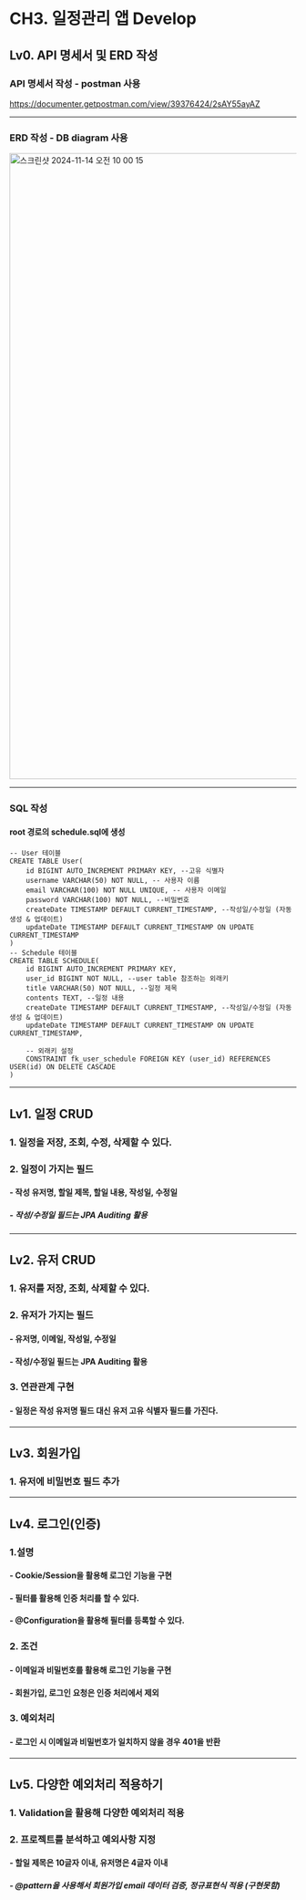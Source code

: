 # CH3. 일정관리 앱 Develop

## Lv0. API 명세서 및 ERD 작성
### API 명세서 작성 - postman 사용
https://documenter.getpostman.com/view/39376424/2sAY55ayAZ

----
### ERD 작성 - DB diagram 사용
<img width="1098" alt="스크린샷 2024-11-14 오전 10 00 15" src="https://github.com/user-attachments/assets/cdbe71ab-2a2f-4535-8bf0-c1c28636da20">

----
### SQL 작성
#### root 경로의 schedule.sql에 생성
```
-- User 테이블
CREATE TABLE User(
    id BIGINT AUTO_INCREMENT PRIMARY KEY, --고유 식별자
    username VARCHAR(50) NOT NULL, -- 사용자 이름
    email VARCHAR(100) NOT NULL UNIQUE, -- 사용자 이메일
    password VARCHAR(100) NOT NULL, --비밀번호
    createDate TIMESTAMP DEFAULT CURRENT_TIMESTAMP, --작성일/수정일 (자동 생성 & 업데이트)
    updateDate TIMESTAMP DEFAULT CURRENT_TIMESTAMP ON UPDATE CURRENT_TIMESTAMP
)
-- Schedule 테이블
CREATE TABLE SCHEDULE(
    id BIGINT AUTO_INCREMENT PRIMARY KEY,
    user_id BIGINT NOT NULL, --user table 참조하는 외래키
    title VARCHAR(50) NOT NULL, --일정 제목
    contents TEXT, --일정 내용
    createDate TIMESTAMP DEFAULT CURRENT_TIMESTAMP, --작성일/수정일 (자동 생성 & 업데이트)
    updateDate TIMESTAMP DEFAULT CURRENT_TIMESTAMP ON UPDATE CURRENT_TIMESTAMP,

    -- 외래키 설정
    CONSTRAINT fk_user_schedule FOREIGN KEY (user_id) REFERENCES USER(id) ON DELETE CASCADE
)
```

----
## Lv1. 일정 CRUD
### 1. 일정을 저장, 조회, 수정, 삭제할 수 있다.
### 2. 일정이 가지는 필드
#### - 작성 유저명, 할일 제목, 할일 내용, 작성일, 수정일
##### - 작성/수정일 필드는 JPA Auditing 활용
----
## Lv2. 유저 CRUD
### 1. 유저를 저장, 조회, 삭제할 수 있다.
### 2. 유저가 가지는 필드
#### - 유저명, 이메일, 작성일, 수정일
#### - 작성/수정일 필드는 JPA Auditing 활용
### 3. 연관관계 구현
#### - 일정은 작성 유저명 필드 대신 유저 고유 식별자 필드를 가진다.
----
## Lv3. 회원가입
### 1. 유저에 비밀번호 필드 추가
----
## Lv4. 로그인(인증)
### 1.설명
#### - Cookie/Session을 활용해 로그인 기능을 구현
#### - 필터를 활용해 인증 처리를 할 수 있다.
#### - @Configuration을 활용해 필터를 등록할 수 있다.


### 2. 조건
#### - 이메일과 비밀번호를 활용해 로그인 기능을 구현
#### - 회원가입, 로그인 요청은 인증 처리에서 제외

### 3. 예외처리
#### - 로그인 시 이메일과 비밀번호가 일치하지 않을 경우 401을 반환

----
## Lv5. 다양한 예외처리 적용하기
### 1. Validation을 활용해 다양한 예외처리 적용
### 2. 프로젝트를 분석하고 예외사항 지정
#### - 할일 제목은 10글자 이내, 유저명은 4글자 이내
##### - @pattern을 사용해서 회원가입 email 데이터 검증, 정규표현식 적용 (구현못함)
